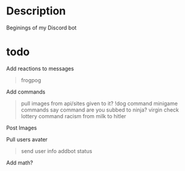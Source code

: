 # Description
Beginings of my Discord bot

# todo
Add reactions to messages
>frogpog

Add commands
>pull images from api/sites given to it?
>!dog command
>minigame commands
>say command
>are you subbed to ninja? virgin check
>lottery command
>racism from milk to hitler

Post Images


Pull users avater
>send user info
>addbot status

Add math?